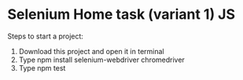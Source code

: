 # Selenium Home task (variant 1) JS
Steps to start a project:
1. Download this project and open it in terminal
2. Type npm install selenium-webdriver chromedriver
3. Type npm test
